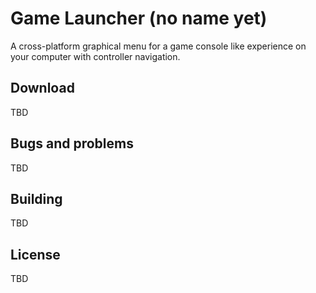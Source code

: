 ﻿# Game Launcher (no name yet)
A cross-platform graphical menu for a game console like experience on your computer with controller navigation.

## Download
TBD

## Bugs and problems
TBD

## Building
TBD

## License
TBD